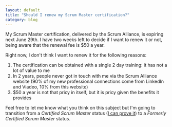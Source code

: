 ```yaml
---
layout: default
title: "Should I renew my Scrum Master certification?"
category: blog
---
```


My Scrum Master certification, delivered by the Scrum Alliance, is expiring next June 29th. I have two weeks left to decide if I want to renew it or not, being aware that the renewal fee is $50 a year.

Right now, I don't think I want to renew it for the following reasons:

1. The certification can be obtained with a single 2 day training: it has not a lot of value to me
2. In 2 years, people never got in touch with me via the Scrum Alliance website (90% of my new professional connections come from LinkedIn and Viadeo, 10% from this website)
3. $50 a year is not that pricy in itself, but it is pricy given the benefits it provides

Feel free to let me know what you think on this subject but I'm going to transition from a *Certified Scrum Master* status ([I can prove it][certificate]) to a *Formerly Certified Scrum Master* status.

[certificate]: http://cdn.deadrooster.org/certified-scrum-master-mickael-flochlay.pdf

